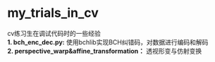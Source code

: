 # my_trials_in_cv
cv练习生在调试代码时的一些经验 <br>
**1. bch_enc_dec.py:** 使用bchlib实现BCH纠错码，对数据进行编码和解码 <br>
**2. perspective_warp&affine_transformation：** 透视形变与仿射变换 <br>
